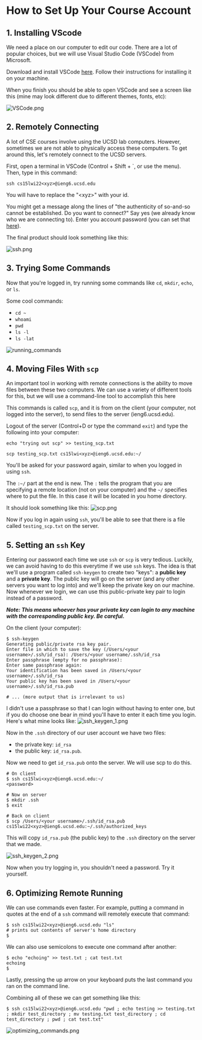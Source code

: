 # How to Set Up Your Course Account

## 1. Installing VScode
We need a place on our computer to edit our code. There are a lot of popular choices, but we will use Visual Studio Code (VSCode) from Microsoft. 

Download and install VSCode [here](https://code.visualstudio.com/). Follow their instructions for installing it on your machine.

When you finish you should be able to open VSCode and see a screen like this (mine may look different due to different themes, fonts, etc): 

![VSCode.png](VSCode.png)

## 2. Remotely Connecting
A lot of CSE courses involve using the UCSD lab computers. However, sometimes we are not able to physically access these computers. To get around this, let's remotely connect to the UCSD servers.

First, open a terminal in VSCode (Control + Shift + `, or use the menu). Then, type in this command:

```
ssh cs15lwi22<xyz>@ieng6.ucsd.edu
``` 
You will have to replace the "\<xyz\>" with your id.

You might get a message along the lines of "the authenticity of so-and-so cannot be established. Do you want to connect?" Say yes (we already know who we are connecting to). Enter you account password (you can set that [here](https://sdacs.ucsd.edu/~icc/index.php)).

The final product should look something like this:

![ssh.png](ssh.png)

## 3. Trying Some Commands
Now that you're logged in, try running some commands like `cd`, `mkdir`, `echo`, or `ls`.

Some cool commands:
* `cd ~`
* `whoami`
* `pwd`
* `ls -l`
* `ls -lat`

![running_commands](running_commands.png)

## 4. Moving Files With `scp`
An important tool in working with remote connections is the ability to move files between these two computers. We can use a variety of different tools for this, but we will use a command-line tool to accomplish this here

This commands is called `scp`, and it is from on the client (your computer, not logged into the server), to send files to the server (ieng6.ucsd.edu). 

Logout of the server (Control+D or type the command `exit`) and type the following into your computer:
```
echo "trying out scp" >> testing_scp.txt
```
```
scp testing_scp.txt cs15lwi<xyz>@ieng6.ucsd.edu:~/
```

You'll be asked for your password again, similar to when you logged in using `ssh`. 

The `:~/` part at the end is new. The `:` tells the program that you are specifying a remote location (not on your computer) and the `~/` specifies where to put the file. In this case it will be located in you home directory.

It should look something like this:
![scp.png](scp.png)

Now if you log in again using `ssh`, you'll be able to see that there is a file called `testing_scp.txt` on the server.

## 5. Setting an `ssh` Key
Entering our password each time we use `ssh` or `scp` is very tedious. Luckily, we can avoid having to do this everytime if we use `ssh` keys. The idea is that we'll use a program called `ssh-keygen` to create two "keys": a **public key** and a **private key**. The public key will go on the server (and any other servers you want to log into) and we'll keep the private key on our machine. Now whenever we login, we can use this public-private key pair to login instead of a password.

***Note: This means whoever has your private key can login to any machine with the corresponding public key. Be careful.***

On the client (your computer):
```
$ ssh-keygen
Generating public/private rsa key pair.
Enter file in which to save the key (/Users/<your username>/.ssh/id_rsa): /Users/<your username/.ssh/id_rsa
Enter passphrase (empty for no passphrase): 
Enter same passphrase again: 
Your identification has been saved in /Users/<your username>/.ssh/id_rsa
Your public key has been saved in /Users/<your username>/.ssh/id_rsa.pub

# ... (more output that is irrelevant to us)
```



I didn't use a passphrase so that I can login without having to enter one, but if you do choose one bear in mind you'll have to enter it each time you login. Here's what mine looks like:
![ssh_keygen_1.png](ssh_keygen_1.png)

Now in the `.ssh` directory of our user account we have two files: 
* the private key: `id_rsa`
* the public key: `id_rsa.pub`.

Now we need to get `id_rsa.pub` onto the server. We will use scp to do this.

```
# On client
$ ssh cs15lwi<xyz>@ieng6.ucsd.edu:~/
<password>

# Now on server
$ mkdir .ssh
$ exit

# Back on client
$ scp /Users/<your username>/.ssh/id_rsa.pub cs15lwi22<xyz>@ieng6.ucsd.edu:~/.ssh/authorized_keys
```
This will copy `id_rsa.pub` (the public key) to the `.ssh` directory on the server that we made. 

![ssh_keygen_2.png](ssh_keygen_2.png)

Now when you try logging in, you shouldn't need a password. Try it yourself. 

## 6. Optimizing Remote Running
We can use commands even faster. For example, putting a command in quotes at the end of a `ssh` command will remotely execute that command:

```
$ ssh cs15lwi22<xyz>@ieng6.ucsd.edu "ls"
# prints out contents of server's home directory
$ 
```

We can also use semicolons to execute one command after another:
```
$ echo "echoing" >> test.txt ; cat test.txt
echoing
$ 
```

Lastly, pressing the up arrow on your keyboard puts the last command you ran on the command line.

Combining all of these we can get something like this:

```
$ ssh cs15lwi22<xyz>@ieng6.ucsd.edu "pwd ; echo testing >> testing.txt ; mkdir test_directory ; mv testing.txt test_directory ; cd test_directory ; pwd ; cat test.txt"
```

![optimizing_commands.png](optimizing_commands.png)